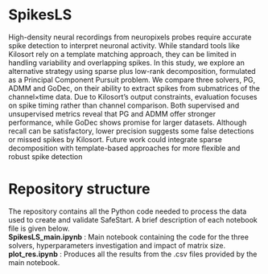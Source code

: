 # SpikesLS

High-density neural recordings from neuropixels probes require accurate spike detection to interpret neuronal activity. While standard tools like Kilosort rely on a template matching approach, they can be limited in handling variability and overlapping spikes. In this study, we explore an alternative strategy using sparse plus low-rank decomposition, formulated as a Principal Component Pursuit problem. We compare three solvers, PG, ADMM and GoDec, on their ability to extract spikes from submatrices of the channel×time data. Due to Kilosort’s output constraints, evaluation focuses on spike timing rather than channel comparison. Both supervised and unsupervised metrics reveal that PG and ADMM offer stronger performance, while GoDec shows promise for larger datasets. Although recall can be satisfactory, lower precision suggests some false detections or missed spikes by Kilosort. Future work could integrate sparse decomposition with template-based approaches for more flexible and robust spike detection

# Repository structure
The repository contains all the Python code needed to process the data used to create and validate SafeStart. A brief description of each notebook file is given below. \
**SpikesLS_main.ipynb** : Main notebook containing the code for the three solvers, hyperparameters investigation and impact of matrix size.\
**plot_res.ipynb** : Produces all the results from the .csv files provided by the main notebook.
